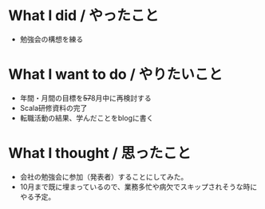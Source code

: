 # What I did / やったこと
- 勉強会の構想を練る

# What I want to do / やりたいこと
- 年間・月間の目標を~~57~~8月中に再検討する
- Scala研修資料の完了
- 転職活動の結果、学んだことをblogに書く

# What I thought / 思ったこと
- 会社の勉強会に参加（発表者）することにしてみた。
- 10月まで既に埋まっているので、業務多忙や病欠でスキップされそうな時にやる予定。

